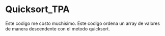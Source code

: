 # Quicksort_TPA
Este codigo me costo muchisimo. Este codigo ordena un array de valores de manera descendente con el metodo quicksort.
